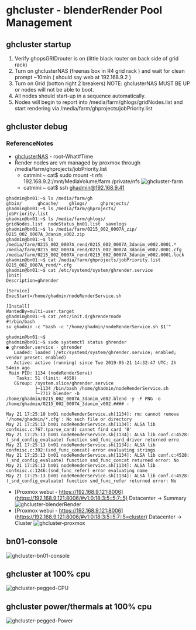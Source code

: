 # ghcluster - blenderRender Pool Management

## ghcluster startup

1. Verify ghopsGRIDrouter is on (little black router on back side of grid rack)
2. Turn on ghclusterNAS (freenas box in R4 grid rack ) and wait for clean prompt ~10min ( should say web at 192.168.9.2 )
3. Turn on Grid (botton right 2 breakers) NOTE: ghclusterNAS MUST BE UP or nodes will not be able to boot.
4. All nodes should start-up in a sequence automatically.
5. Nodes will begin to report into /media/farm/ghlogs/gridNodes.list and start rendering via /media/farm/ghprojects/jobPriority.list

## ghcluster debug

### ReferenceNotes

- [ghclusterNAS](http://192.168.9.2/ui/sessions/signin) - root-What#Time
- Render nodes are vm managed by proxmox through /media/farm/ghprojects/jobPriority.list
   - catmini:~ cat$ sudo mount -t nfs 192.168.9.2:/mnt/MediaVolume/farm /private/nfs
      ![ghcluster-farm](ghcluster-farm.png)
   - catmini:~ cat$ ssh ghadmin@192.168.9.41
```
ghadmin@bn01:~$ ls /media/farm/gh
ghbin/      ghcache/    ghlogs/     ghprojects/ 
ghadmin@bn01:~$ ls /media/farm/ghprojects/
jobPriority.list
ghadmin@bn01:~$ ls /media/farm/ghlogs/
gridNodes.list  nodeStatus_bn01.list  savelogs
ghadmin@bn01:~$ ls /media/farm/0215_002_0007A_zip/
0215_002_0007A_3danim_v002.zip
ghadmin@bn01:~$ ls /media/farm/0215_002_0007A_rend/0215_002_0007A_3danim_v002.0001.*
/media/farm/0215_002_0007A_rend/0215_002_0007A_3danim_v002.0001.cfg
/media/farm/0215_002_0007A_rend/0215_002_0007A_3danim_v002.0001.lock
ghadmin@bn01:~$ cat /media/farm/ghprojects/jobPriority.list 
0215_002_0007A_rend/*.cfg
ghadmin@bn01:~$ cat /etc/systemd/system/ghrender.service 
[Unit]
Description=ghrender

[Service]
ExecStart=/home/ghadmin/nodeRenderService.sh

[Install]
WantedBy=multi-user.target
ghadmin@bn01:~$ cat /etc/init.d/ghrendernode 
#!/bin/bash
su ghadmin -c "bash -c '/home/ghadmin/nodeRenderService.sh $1'"

ghadmin@bn01:~$ 
ghadmin@bn01:~$ sudo systemctl status ghrender
● ghrender.service - ghrender
   Loaded: loaded (/etc/systemd/system/ghrender.service; enabled; vendor preset: enabled)
   Active: active (running) since Tue 2019-05-21 14:32:47 UTC; 2h 54min ago
 Main PID: 1134 (nodeRenderServi)
    Tasks: 51 (limit: 4658)
   CGroup: /system.slice/ghrender.service
           ├─1134 /bin/bash /home/ghadmin/nodeRenderService.sh
           └─7717 blender -b /home/ghadmin/0215_002_0007A_3danim_v002.blend -y -F PNG -o /home/ghadmin/0215_002_0007A_3danim_v002.#### -

May 21 17:25:10 bn01 nodeRenderService.sh[1134]: rm: cannot remove '/home/ghadmin/*.cfg': No such file or directory
May 21 17:25:13 bn01 nodeRenderService.sh[1134]: ALSA lib confmisc.c:767:(parse_card) cannot find card '0'
May 21 17:25:13 bn01 nodeRenderService.sh[1134]: ALSA lib conf.c:4528:(_snd_config_evaluate) function snd_func_card_driver returned erro
May 21 17:25:13 bn01 nodeRenderService.sh[1134]: ALSA lib confmisc.c:392:(snd_func_concat) error evaluating strings
May 21 17:25:13 bn01 nodeRenderService.sh[1134]: ALSA lib conf.c:4528:(_snd_config_evaluate) function snd_func_concat returned error: No
May 21 17:25:13 bn01 nodeRenderService.sh[1134]: ALSA lib confmisc.c:1246:(snd_func_refer) error evaluating name
May 21 17:25:13 bn01 nodeRenderService.sh[1134]: ALSA lib conf.c:4528:(_snd_config_evaluate) function snd_func_refer returned error: No 
```
- [Proxmox webui - https://192.168.9.121:8006](https://192.168.9.121:8006/#v1:0:18:3:5::5:7::5) Datacenter -> Summary
    ![ghcluster-blenderRender](ghcluster-blenderRender.png)
- [Proxmox webui - https://192.168.9.121:8006](https://192.168.9.121:8006/#v1:0:18:3:5::5:7::5=cluster) Datacenter -> Cluster
    ![ghcluster-proxmox](ghcluster-proxmox.png)
    
## bn01-console
![ghcluster-bn01-console](ghcluster-bn01-console.png)

## ghcluster at 100% cpu
![ghcluster-pegged-CPU](ghcluster-pegged-CPU.png)

## ghcluster power/thermals at 100% cpu
![ghcluster-pegged-Power](ghcluster-pegged-Power.png)

